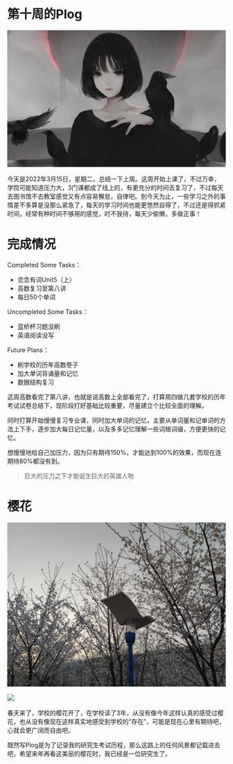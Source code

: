 # 第十周的Plog

![](./Source/10/preface.jpg)

​		今天是2022年3月15日，星期二，总结一下上周。这周开始上课了，不过万幸，学院可能知道压力大，3门课都成了线上的，有更充分的时间去复习了，不过每天去图书馆不去教室感觉又有点容易懈怠，自律吧。到今天为止，一些学习之外的事情差不多算是没那么紧急了，每天的学习时间也能更悠然自得了，不过还是得抓紧时间，经常有种时间不够用的感觉，时不我待，每天少偷懒，多做正事！



# 完成情况

Completed Some Tasks：

- 恋念有词Unit5（上）
- 高数复习至第八讲
- 每日50个单词

Uncompleted Some Tasks：

- 蓝桥杯习题没刷
- 英语阅读没写

Future Plans：

- 刷学校的历年高数卷子
- 加大单词背诵量和记忆
- 数据结构复习

​		这周高数看完了第八讲，也就是说高数上全部看完了，打算周四做几套学校的历年考试试卷总结下，现阶段打好基础比较重要，尽量建立个比较全面的理解。

​		同时打算开始慢慢复习专业课，同时加大单词的记忆，主要从单词量和记单词的方法上下手，逐步加大每日记忆量，以及多多记忆理解一些词根词缀，方便更快的记忆。

​		想慢慢地给自己加压力，因为只有期待150%，才能达到100%的效果，而现在连期待80%都没有到。

>  巨大的压力之下才能诞生巨大的英雄人物



# 樱花

![](./Source/10/carema.jpg)

![](./Source/10/carema1.jpg)

​		春天来了，学校的樱花开了，在学校读了3年，从没有像今年这样认真的感受过樱花，也从没有像现在这样真实地感受到学校的“存在”，可能是现在心里有期待吧，心就会更广阔而自由吧。

​		既然写Plog是为了记录我的研究生考试历程，那么这路上的任何风景都记载进去吧，希望来年再看这美丽的樱花时，我已经是一位研究生了。